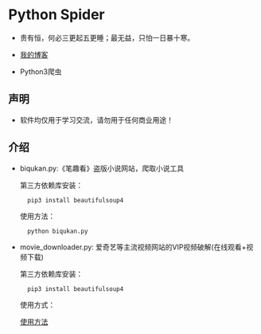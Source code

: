 # Python Spider

* 贵有恒，何必三更起五更睡；最无益，只怕一日暴十寒。

* [我的博客](http://blog.csdn.net/c406495762 "悬停显示")

* Python3爬虫

## 声明

* 软件均仅用于学习交流，请勿用于任何商业用途！

## 介绍
 
* biqukan.py:《笔趣看》盗版小说网站，爬取小说工具

	第三方依赖库安装：

		pip3 install beautifulsoup4

	使用方法：

		python biqukan.py

* movie_downloader.py: 爱奇艺等主流视频网站的VIP视频破解(在线观看+视频下载)

	第三方依赖库安装：

		pip3 install beautifulsoup4

	使用方式：

	[使用方法](http://blog.csdn.net/c406495762/article/details/71334633 "悬停显示")



